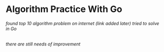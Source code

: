 # Algorithm Practice With Go

###### found top 10 algorithm problem on internet _(link added later)_ tried to solve in Go
###### there are still needs of improvement 
